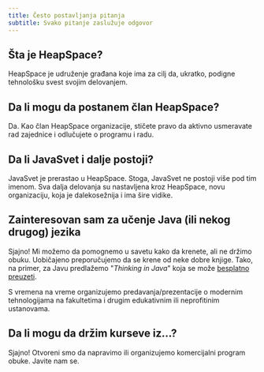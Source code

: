 ```yaml
---
title: Često postavljanja pitanja
subtitle: Svako pitanje zaslužuje odgovor
---
```


## Šta je HeapSpace?

HeapSpace je udruženje građana koje ima za cilj da, ukratko, podigne
tehnološku svest svojim delovanjem.


## Da li mogu da postanem član HeapSpace?

Da. Kao član HeapSpace organizacije, stičete pravo da aktivno usmeravate
rad zajednice i odlučujete o programu i radu.


## Da li JavaSvet i dalje postoji?

JavaSvet je prerastao u HeapSpace. Stoga, JavaSvet ne postoji više pod tim
imenom. Sva dalja delovanja su nastavljena kroz HeapSpace, novu organizaciju,
koja je dalekosežnija i ima šire vidike.


## Zainteresovan sam za učenje Java (ili nekog drugog) jezika

Sjajno! Mi možemo da pomognemo u savetu kako da krenete, ali ne držimo obuku.
Uobičajeno preporučujemo da se krene od neke dobre knjige. Tako, na primer,
za Javu predlažemo "_Thinking in Java_" koja se može
[besplatno preuzeti](http://www.mindview.net/Books/TIJ/).

S vremena na vreme organizujemo predavanja/prezentacije o modernim tehnologijama
na fakultetima i drugim edukativnim ili neprofitinim ustanovama.


## Da li mogu da držim kurseve iz...?

Sjajno! Otvoreni smo da napravimo ili organizujemo komercijalni program
obuke. Javite nam se.
